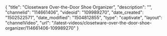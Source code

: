 {
    "title": "Closetware Over-the-Door Shoe Organizer",
    "description": "",
    "channelid": "114661406",
    "videoid": "109989270",
    "date_created": "1502522571",
    "date_modified": "1504812855",
    "type": "captivate",
    "layout": "channelVideo",
    "url": "\/latest-videos\/closetware-over-the-door-shoe-organizer\/114661406-109989270"
}